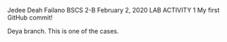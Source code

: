 Jedee Deah Failano
BSCS 2-B
February 2, 2020
LAB ACTIVITY 1
My first GitHub commit!

Deya branch. This is one of the cases.
